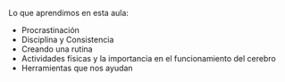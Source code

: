 Lo que aprendimos en esta aula:

- Procrastinación
- Disciplina y Consistencia
- Creando una rutina
- Actividades físicas y la importancia en el funcionamiento del cerebro
- Herramientas que nos ayudan